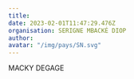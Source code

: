 ```yaml
---
title: 
date: 2023-02-01T11:47:29.476Z
organisation: SERIGNE MBACKÉ DIOP
author: 
avatar: "/img/pays/SN.svg"
---
```


MACKY DEGAGE